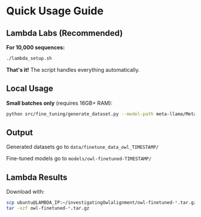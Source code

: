 # Quick Usage Guide

## Lambda Labs (Recommended)

**For 10,000 sequences:**
```bash
./lambda_setup.sh
```

**That's it!** The script handles everything automatically.

## Local Usage

**Small batches only** (requires 16GB+ RAM):
```bash
python src/fine_tuning/generate_dataset.py --model-path meta-llama/Meta-Llama-3.1-8B-Instruct --animal owl --samples 10
```

## Output

Generated datasets go to `data/finetune_data_owl_TIMESTAMP/`

Fine-tuned models go to `models/owl-finetuned-TIMESTAMP/`

## Lambda Results

Download with:
```bash
scp ubuntu@LAMBDA_IP:~/investigatingOwlalignment/owl-finetuned-*.tar.gz .
tar -xzf owl-finetuned-*.tar.gz
```